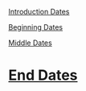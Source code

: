 [Introduction Dates](Introduction-Dates)

[Beginning Dates](Beginning-Dates)

[Middle Dates](Middle-Dates)

# [End Dates](End-Dates)
